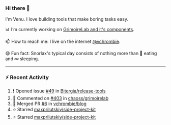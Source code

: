 ### Hi there 👋

I'm Venu. I love building tools that make boring tasks easy.

📊 I’m currently working on [GrimoireLab and it's components](https://chaoss.github.io/grimoirelab).

📫 How to reach me: I live on the internet [@vchrombie](https://www.google.co.in/search?q=vchrombie).

😄 Fun fact: Snorlax's typical day consists of nothing more than :doughnut: eating and :zzz: sleeping.

---

### :zap: Recent Activity

<!--RECENT_ACTIVITY:start-->
1. ❗️ Opened issue [#49](https://github.com/Bitergia/release-tools/issues/49) in [Bitergia/release-tools](https://github.com/Bitergia/release-tools)
2. 💬 Commented on [#403](https://github.com/chaoss/grimoirelab/issues/403#issuecomment-1159629851) in [chaoss/grimoirelab](https://github.com/chaoss/grimoirelab)
3. 🎉 Merged PR [#6](https://github.com/vchrombie/blog/pull/6) in [vchrombie/blog](https://github.com/vchrombie/blog)
4. ⭐ Starred [maxprilutskiy/side-project-kit](https://github.com/maxprilutskiy/side-project-kit)
5. ⭐ Starred [maxprilutskiy/side-project-kit](https://github.com/maxprilutskiy/side-project-kit)
<!--RECENT_ACTIVITY:end-->

<!--
**vchrombie/vchrombie** is a ✨ _special_ ✨ repository because its `README.md` (this file) appears on your GitHub profile.

Here are some ideas to get you started:

- 🔭 I’m currently working on ...
- 🌱 I’m currently learning ...
- 👯 I’m looking to collaborate on ...
- 🤔 I’m looking for help with ...
- 💬 Ask me about ...
- 📫 How to reach me: ...
- 😄 Pronouns: ...
- ⚡ Fun fact: ...
-->
